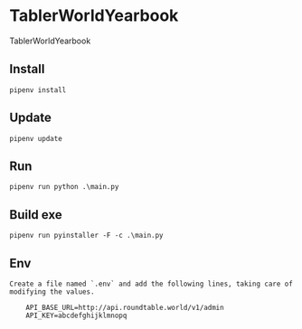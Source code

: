 # TablerWorldYearbook

TablerWorldYearbook

## Install

    pipenv install

## Update

    pipenv update

## Run

    pipenv run python .\main.py

## Build exe

    pipenv run pyinstaller -F -c .\main.py

## Env

    Create a file named `.env` and add the following lines, taking care of modifying the values.

```
    API_BASE_URL=http://api.roundtable.world/v1/admin
    API_KEY=abcdefghijklmnopq
```
